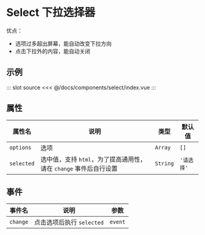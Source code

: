 # Select 下拉选择器

优点：
- 选项过多超出屏幕，能自动改变下拉方向
- 点击下拉外的内容，能自动关闭

## 示例

<template>
    <div>
        <demo-code>
            <cb-select
                :options="[1, 2, 3]"
                :selected="selected"
                @change="onChange"
            />
            <highlight-code slot="codeText" lang="vue">
                <Content slot-key="source"/>
            </highlight-code>
        </demo-code>
    </div>
</template>

<script>
export default {
    data() {
        return {
            selected: '',
        }
    },
    methods: {
        onChange(event, index){
            this.selected = event.target.innerText
        }
    }
}
</script>

::: slot source
<<< @/docs/components/select/index.vue
:::

## 属性

属性名 | 说明 | 类型 |默认值
---|---|---|---
| `options` | 选项 | `Array` | `[]` |
| `selected` | 选中值，支持 `html`，为了提高通用性，请在 `change` 事件后自行设置 | `String` | `'请选择'` |

## 事件

事件名 | 说明 | 参数
---|---|---
`change` | 点击选项后执行 `selected` | `event`
